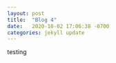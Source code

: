 ```yaml
---
layout: post
title:  "Blog 4"
date:   2020-10-02 17:06:38 -0700
categories: jekyll update
---
```

testing
